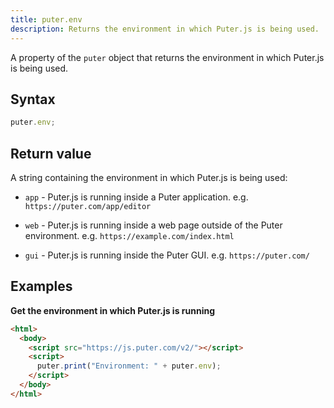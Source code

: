 ```yaml
---
title: puter.env
description: Returns the environment in which Puter.js is being used.
---
```


A property of the `puter` object that returns the environment in which Puter.js is being used.

## Syntax

```js
puter.env;
```

## Return value

A string containing the environment in which Puter.js is being used:

- `app` - Puter.js is running inside a Puter application. e.g. `https://puter.com/app/editor`

- `web` - Puter.js is running inside a web page outside of the Puter environment. e.g. `https://example.com/index.html`

- `gui` - Puter.js is running inside the Puter GUI. e.g. `https://puter.com/`

## Examples

<strong class="example-title">Get the environment in which Puter.js is running</strong>

<div style="position: relative;">

```html
<html>
  <body>
    <script src="https://js.puter.com/v2/"></script>
    <script>
      puter.print("Environment: " + puter.env);
    </script>
  </body>
</html>
```

</div>
